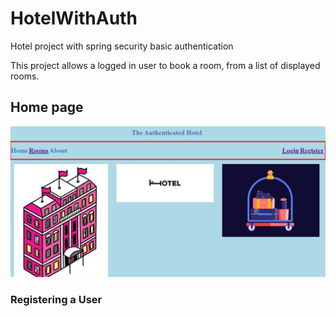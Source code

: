 # HotelWithAuth
Hotel project with spring security basic authentication

This project allows a logged in user to book a room, from a list of displayed rooms.

## Home page

![alt text](https://github.com/RavinderSian/HotelWithAuth/blob/main/hotel-project-auth/screenshots/home_page_full.JPG)




### Registering a User
